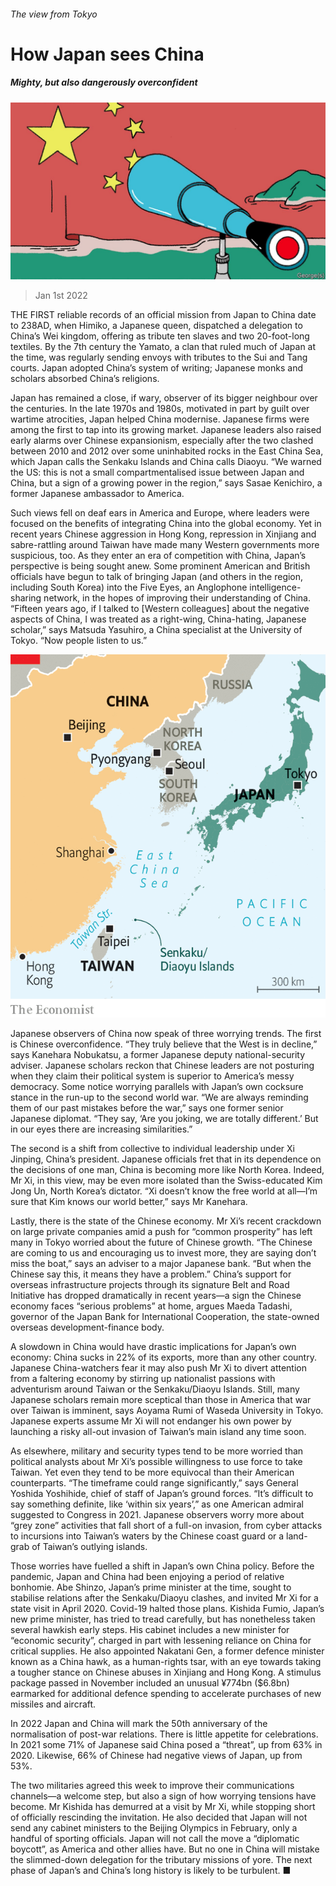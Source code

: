 ###### The view from Tokyo

# How Japan sees China 

##### Mighty, but also dangerously overconfident 

![image](images/20220101_ASD001_0.jpg) 

> Jan 1st 2022 

THE FIRST reliable records of an official mission from Japan to China date to 238AD, when Himiko, a Japanese queen, dispatched a delegation to China’s Wei kingdom, offering as tribute ten slaves and two 20-foot-long textiles. By the 7th century the Yamato, a clan that ruled much of Japan at the time, was regularly sending envoys with tributes to the Sui and Tang courts. Japan adopted China’s system of writing; Japanese monks and scholars absorbed China’s religions.

Japan has remained a close, if wary, observer of its bigger neighbour over the centuries. In the late 1970s and 1980s, motivated in part by guilt over wartime atrocities, Japan helped China modernise. Japanese firms were among the first to tap into its growing market. Japanese leaders also raised early alarms over Chinese expansionism, especially after the two clashed between 2010 and 2012 over some uninhabited rocks in the East China Sea, which Japan calls the Senkaku Islands and China calls Diaoyu. “We warned the US: this is not a small compartmentalised issue between Japan and China, but a sign of a growing power in the region,” says Sasae Kenichiro, a former Japanese ambassador to America.


Such views fell on deaf ears in America and Europe, where leaders were focused on the benefits of integrating China into the global economy. Yet in recent years Chinese aggression in Hong Kong, repression in Xinjiang and sabre-rattling around Taiwan have made many Western governments more suspicious, too. As they enter an era of competition with China, Japan’s perspective is being sought anew. Some prominent American and British officials have begun to talk of bringing Japan (and others in the region, including South Korea) into the Five Eyes, an Anglophone intelligence-sharing network, in the hopes of improving their understanding of China. “Fifteen years ago, if I talked to [Western colleagues] about the negative aspects of China, I was treated as a right-wing, China-hating, Japanese scholar,” says Matsuda Yasuhiro, a China specialist at the University of Tokyo. “Now people listen to us.”

![image](images/20220101_asm987.png) 


Japanese observers of China now speak of three worrying trends. The first is Chinese overconfidence. “They truly believe that the West is in decline,” says Kanehara Nobukatsu, a former Japanese deputy national-security adviser. Japanese scholars reckon that Chinese leaders are not posturing when they claim their political system is superior to America’s messy democracy. Some notice worrying parallels with Japan’s own cocksure stance in the run-up to the second world war. “We are always reminding them of our past mistakes before the war,” says one former senior Japanese diplomat. “They say, ‘Are you joking, we are totally different.’ But in our eyes there are increasing similarities.”

The second is a shift from collective to individual leadership under Xi Jinping, China’s president. Japanese officials fret that in its dependence on the decisions of one man, China is becoming more like North Korea. Indeed, Mr Xi, in this view, may be even more isolated than the Swiss-educated Kim Jong Un, North Korea’s dictator. “Xi doesn’t know the free world at all—I’m sure that Kim knows our world better,” says Mr Kanehara.

Lastly, there is the state of the Chinese economy. Mr Xi’s recent crackdown on large private companies amid a push for “common prosperity” has left many in Tokyo worried about the future of Chinese growth. “The Chinese are coming to us and encouraging us to invest more, they are saying don’t miss the boat,” says an adviser to a major Japanese bank. “But when the Chinese say this, it means they have a problem.” China’s support for overseas infrastructure projects through its signature Belt and Road Initiative has dropped dramatically in recent years—a sign the Chinese economy faces “serious problems” at home, argues Maeda Tadashi, governor of the Japan Bank for International Cooperation, the state-owned overseas development-finance body.

A slowdown in China would have drastic implications for Japan’s own economy: China sucks in 22% of its exports, more than any other country. Japanese China-watchers fear it may also push Mr Xi to divert attention from a faltering economy by stirring up nationalist passions with adventurism around Taiwan or the Senkaku/Diaoyu Islands. Still, many Japanese scholars remain more sceptical than those in America that war over Taiwan is imminent, says Aoyama Rumi of Waseda University in Tokyo. Japanese experts assume Mr Xi will not endanger his own power by launching a risky all-out invasion of Taiwan’s main island any time soon.

As elsewhere, military and security types tend to be more worried than political analysts about Mr Xi’s possible willingness to use force to take Taiwan. Yet even they tend to be more equivocal than their American counterparts. “The timeframe could range significantly,” says General Yoshida Yoshihide, chief of staff of Japan’s ground forces. “It’s difficult to say something definite, like ‘within six years’,” as one American admiral suggested to Congress in 2021. Japanese observers worry more about “grey zone” activities that fall short of a full-on invasion, from cyber attacks to incursions into Taiwan’s waters by the Chinese coast guard or a land-grab of Taiwan’s outlying islands.

Those worries have fuelled a shift in Japan’s own China policy. Before the pandemic, Japan and China had been enjoying a period of relative bonhomie. Abe Shinzo, Japan’s prime minister at the time, sought to stabilise relations after the Senkaku/Diaoyu clashes, and invited Mr Xi for a state visit in April 2020. Covid-19 halted those plans. Kishida Fumio, Japan’s new prime minister, has tried to tread carefully, but has nonetheless taken several hawkish early steps. His cabinet includes a new minister for “economic security”, charged in part with lessening reliance on China for critical supplies. He also appointed Nakatani Gen, a former defence minister known as a China hawk, as a human-rights tsar, with an eye towards taking a tougher stance on Chinese abuses in Xinjiang and Hong Kong. A stimulus package passed in November included an unusual ¥774bn ($6.8bn) earmarked for additional defence spending to accelerate purchases of new missiles and aircraft.

In 2022 Japan and China will mark the 50th anniversary of the normalisation of post-war relations. There is little appetite for celebrations. In 2021 some 71% of Japanese said China posed a “threat”, up from 63% in 2020. Likewise, 66% of Chinese had negative views of Japan, up from 53%.

The two militaries agreed this week to improve their communications channels—a welcome step, but also a sign of how worrying tensions have become. Mr Kishida has demurred at a visit by Mr Xi, while stopping short of officially rescinding the invitation. He also decided that Japan will not send any cabinet ministers to the Beijing Olympics in February, only a handful of sporting officials. Japan will not call the move a “diplomatic boycott”, as America and other allies have. But no one in China will mistake the slimmed-down delegation for the tributary missions of yore. The next phase of Japan’s and China’s long history is likely to be turbulent. ■


